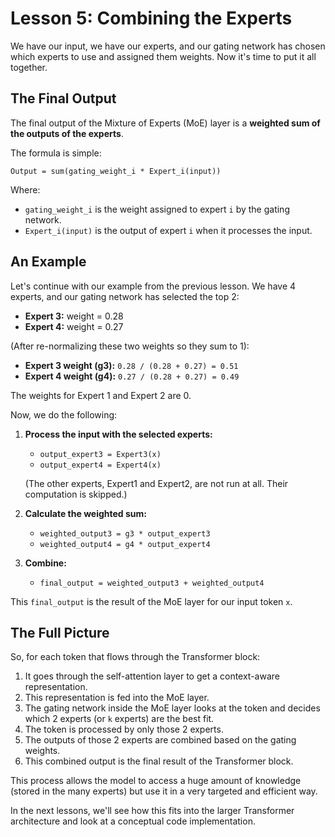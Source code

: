 # Lesson 5: Combining the Experts

We have our input, we have our experts, and our gating network has chosen which experts to use and assigned them weights. Now it's time to put it all together.

## The Final Output

The final output of the Mixture of Experts (MoE) layer is a **weighted sum of the outputs of the experts**.

The formula is simple:

`Output = sum(gating_weight_i * Expert_i(input))`

Where:
- `gating_weight_i` is the weight assigned to expert `i` by the gating network.
- `Expert_i(input)` is the output of expert `i` when it processes the input.

## An Example

Let's continue with our example from the previous lesson. We have 4 experts, and our gating network has selected the top 2:

-   **Expert 3:** weight = 0.28
-   **Expert 4:** weight = 0.27

(After re-normalizing these two weights so they sum to 1):
-   **Expert 3 weight (g3):** `0.28 / (0.28 + 0.27) = 0.51`
-   **Expert 4 weight (g4):** `0.27 / (0.28 + 0.27) = 0.49`

The weights for Expert 1 and Expert 2 are 0.

Now, we do the following:

1.  **Process the input with the selected experts:**
    -   `output_expert3 = Expert3(x)`
    -   `output_expert4 = Expert4(x)`

    (The other experts, Expert1 and Expert2, are not run at all. Their computation is skipped.)

2.  **Calculate the weighted sum:**
    -   `weighted_output3 = g3 * output_expert3`
    -   `weighted_output4 = g4 * output_expert4`

3.  **Combine:**
    -   `final_output = weighted_output3 + weighted_output4`

This `final_output` is the result of the MoE layer for our input token `x`.

## The Full Picture

So, for each token that flows through the Transformer block:

1.  It goes through the self-attention layer to get a context-aware representation.
2.  This representation is fed into the MoE layer.
3.  The gating network inside the MoE layer looks at the token and decides which 2 experts (or `k` experts) are the best fit.
4.  The token is processed by only those 2 experts.
5.  The outputs of those 2 experts are combined based on the gating weights.
6.  This combined output is the final result of the Transformer block.

This process allows the model to access a huge amount of knowledge (stored in the many experts) but use it in a very targeted and efficient way.

In the next lessons, we'll see how this fits into the larger Transformer architecture and look at a conceptual code implementation.